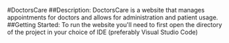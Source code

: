 #DoctorsCare
##Description:
DoctorsCare is a website that manages appointments for doctors and allows for administration and patient usage.
##Getting Started:
To run the website you'll need to first open the directory of the project in your choice of IDE (preferably Visual Studio Code)

